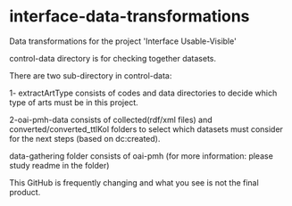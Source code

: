 # interface-data-transformations
Data transformations for the project 'Interface Usable-Visible'

control-data directory is for checking together datasets.

There are two sub-directory in control-data:

1- extractArtType consists of codes and data directories to decide which type of arts must be in this project.

2-oai-pmh-data consists of collected(rdf/xml files) and converted/converted_ttlKol folders to select which datasets must consider for the next steps (based on dc:created).


data-gathering folder consists of oai-pmh (for more information: please study readme in the folder)


This GitHub is frequently changing and what you see is not the final product.
